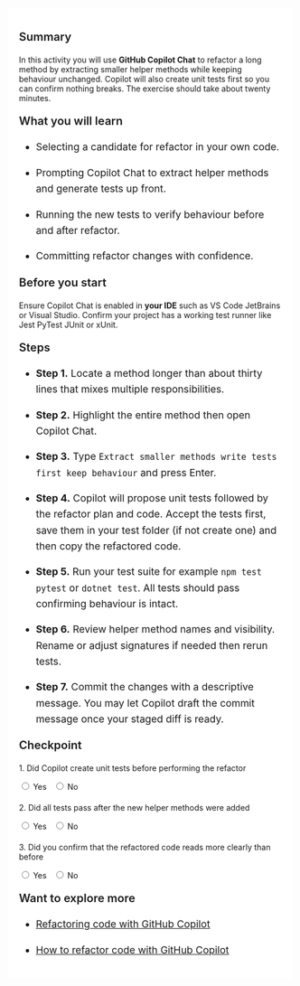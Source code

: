 ﻿---
Title: Refactor with confidence
Source: insert.sql
---
<div class="container" style="max-width:960px;background:#ffffff;padding:20px;"> <!-- Summary --> <p style="font-weight:600;font-size:1.25rem;">Summary</p> <p> In this activity you will use <strong>GitHub Copilot Chat</strong> to refactor a long method by extracting smaller helper methods while keeping behaviour unchanged. Copilot will also create unit tests first so you can confirm nothing breaks. The exercise should take about twenty minutes. </p> <!-- What you will learn --> <p style="font-weight:600;font-size:1.25rem;">What you will learn</p> <ul style="font-size:1.1rem;line-height:1.6;"> <li> <p>Selecting a candidate for refactor in your own code.</p> </li> <li> <p>Prompting Copilot Chat to extract helper methods and generate tests up front.</p> </li> <li> <p>Running the new tests to verify behaviour before and after refactor.</p> </li> <li> <p>Committing refactor changes with confidence.</p> </li> </ul> <!-- Prerequisites --> <p style="font-weight:600;font-size:1.25rem;">Before you start</p> <p> Ensure Copilot Chat is enabled in <strong>your IDE</strong> such as VS&nbsp;Code JetBrains or Visual&nbsp;Studio. Confirm your project has a working test runner like Jest PyTest JUnit or xUnit. </p> <!-- Steps --> <p style="font-weight:600;font-size:1.25rem;">Steps</p> <ul style="font-size:1.1rem;line-height:1.6;"> <li> <p><strong>Step&nbsp;1.</strong> Locate a method longer than about thirty lines that mixes multiple responsibilities.</p> </li> <li> <p><strong>Step&nbsp;2.</strong> Highlight the entire method then open Copilot Chat.</p> </li> <li> <p><strong>Step&nbsp;3.</strong> Type <code>Extract smaller methods write tests first keep behaviour</code> and press Enter.</p> </li> <li> <p><strong>Step&nbsp;4.</strong> Copilot will propose unit tests followed by the refactor plan and code. Accept the tests first, save them in your test folder (if not create one) and then copy the refactored code.</p> </li> <li> <p><strong>Step&nbsp;5.</strong> Run your test suite for example <code>npm test</code> <code>pytest</code> or <code>dotnet test</code>. All tests should pass confirming behaviour is intact.</p> </li> <li> <p><strong>Step&nbsp;6.</strong> Review helper method names and visibility. Rename or adjust signatures if needed then rerun tests.</p> </li> <li> <p><strong>Step&nbsp;7.</strong> Commit the changes with a descriptive message. You may let Copilot draft the commit message once your staged diff is ready.</p> </li> </ul> <!-- Checkpoint --> <p style="font-weight:600;font-size:1.25rem;">Checkpoint</p> <div style="margin-top:20px;"> <p>1.&nbsp;Did Copilot create unit tests before performing the refactor</p> <input type="radio" name="q1">&nbsp;Yes&nbsp;&nbsp; <input type="radio" name="q1">&nbsp;No </div> <div style="margin-top:20px;"> <p>2.&nbsp;Did all tests pass after the new helper methods were added</p> <input type="radio" name="q2">&nbsp;Yes&nbsp;&nbsp; <input type="radio" name="q2">&nbsp;No </div> <div style="margin-top:20px;"> <p>3.&nbsp;Did you confirm that the refactored code reads more clearly than before</p> <input type="radio" name="q3">&nbsp;Yes&nbsp;&nbsp; <input type="radio" name="q3">&nbsp;No </div> <!-- Explore more --> <p style="font-weight:600;font-size:1.25rem;">Want to explore more</p> <ul style="font-size:1.1rem;line-height:1.6;"> <li> <p><a href="https://docs.github.com/en/copilot/using-github-copilot/guides-on-using-github-copilot/refactoring-code-with-github-copilot" target="_blank">Refactoring code with GitHub Copilot </a></p> </li> <li> <p><a href="https://github.blog/ai-and-ml/github-copilot/how-to-refactor-code-with-github-copilot/" target="_blank">How to refactor code with GitHub Copilot</a></p> </li> </ul> </div>
